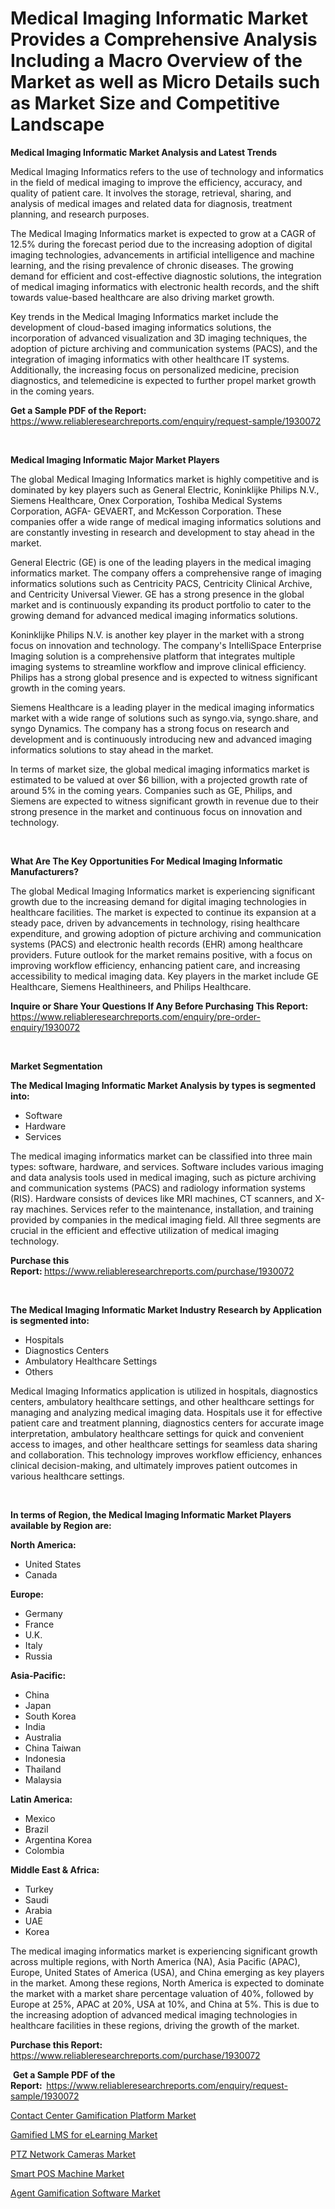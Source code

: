 <p><h1>Medical Imaging Informatic Market Provides a Comprehensive Analysis Including a Macro Overview of the Market as well as Micro Details such as Market Size and Competitive Landscape</h1></p><p><strong>Medical Imaging Informatic Market Analysis and Latest Trends</strong></p>
<p><p>Medical Imaging Informatics refers to the use of technology and informatics in the field of medical imaging to improve the efficiency, accuracy, and quality of patient care. It involves the storage, retrieval, sharing, and analysis of medical images and related data for diagnosis, treatment planning, and research purposes.</p><p>The Medical Imaging Informatics market is expected to grow at a CAGR of 12.5% during the forecast period due to the increasing adoption of digital imaging technologies, advancements in artificial intelligence and machine learning, and the rising prevalence of chronic diseases. The growing demand for efficient and cost-effective diagnostic solutions, the integration of medical imaging informatics with electronic health records, and the shift towards value-based healthcare are also driving market growth.</p><p>Key trends in the Medical Imaging Informatics market include the development of cloud-based imaging informatics solutions, the incorporation of advanced visualization and 3D imaging techniques, the adoption of picture archiving and communication systems (PACS), and the integration of imaging informatics with other healthcare IT systems. Additionally, the increasing focus on personalized medicine, precision diagnostics, and telemedicine is expected to further propel market growth in the coming years.</p></p>
<p><strong>Get a Sample PDF of the Report:&nbsp;</strong> <a href="https://www.reliableresearchreports.com/enquiry/request-sample/1930072">https://www.reliableresearchreports.com/enquiry/request-sample/1930072</a></p>
<p>&nbsp;</p>
<p><strong>Medical Imaging Informatic Major Market Players</strong></p>
<p><p>The global Medical Imaging Informatics market is highly competitive and is dominated by key players such as General Electric, Koninklijke Philips N.V., Siemens Healthcare, Onex Corporation, Toshiba Medical Systems Corporation, AGFA- GEVAERT, and McKesson Corporation. These companies offer a wide range of medical imaging informatics solutions and are constantly investing in research and development to stay ahead in the market.</p><p>General Electric (GE) is one of the leading players in the medical imaging informatics market. The company offers a comprehensive range of imaging informatics solutions such as Centricity PACS, Centricity Clinical Archive, and Centricity Universal Viewer. GE has a strong presence in the global market and is continuously expanding its product portfolio to cater to the growing demand for advanced medical imaging informatics solutions.</p><p>Koninklijke Philips N.V. is another key player in the market with a strong focus on innovation and technology. The company's IntelliSpace Enterprise Imaging solution is a comprehensive platform that integrates multiple imaging systems to streamline workflow and improve clinical efficiency. Philips has a strong global presence and is expected to witness significant growth in the coming years.</p><p>Siemens Healthcare is a leading player in the medical imaging informatics market with a wide range of solutions such as syngo.via, syngo.share, and syngo Dynamics. The company has a strong focus on research and development and is continuously introducing new and advanced imaging informatics solutions to stay ahead in the market.</p><p>In terms of market size, the global medical imaging informatics market is estimated to be valued at over $6 billion, with a projected growth rate of around 5% in the coming years. Companies such as GE, Philips, and Siemens are expected to witness significant growth in revenue due to their strong presence in the market and continuous focus on innovation and technology.</p></p>
<p>&nbsp;</p>
<p><strong>What Are The Key Opportunities For Medical Imaging Informatic Manufacturers?</strong></p>
<p><p>The global Medical Imaging Informatics market is experiencing significant growth due to the increasing demand for digital imaging technologies in healthcare facilities. The market is expected to continue its expansion at a steady pace, driven by advancements in technology, rising healthcare expenditure, and growing adoption of picture archiving and communication systems (PACS) and electronic health records (EHR) among healthcare providers. Future outlook for the market remains positive, with a focus on improving workflow efficiency, enhancing patient care, and increasing accessibility to medical imaging data. Key players in the market include GE Healthcare, Siemens Healthineers, and Philips Healthcare.</p></p>
<p><strong>Inquire or Share Your Questions If Any Before Purchasing This Report:</strong> <a href="https://www.reliableresearchreports.com/enquiry/pre-order-enquiry/1930072">https://www.reliableresearchreports.com/enquiry/pre-order-enquiry/1930072</a></p>
<p>&nbsp;</p>
<p><strong>Market Segmentation</strong></p>
<p><strong>The Medical Imaging Informatic Market Analysis by types is segmented into:</strong></p>
<p><ul><li>Software</li><li>Hardware</li><li>Services</li></ul></p>
<p><p>The medical imaging informatics market can be classified into three main types: software, hardware, and services. Software includes various imaging and data analysis tools used in medical imaging, such as picture archiving and communication systems (PACS) and radiology information systems (RIS). Hardware consists of devices like MRI machines, CT scanners, and X-ray machines. Services refer to the maintenance, installation, and training provided by companies in the medical imaging field. All three segments are crucial in the efficient and effective utilization of medical imaging technology.</p></p>
<p><strong>Purchase this Report:&nbsp;</strong><a href="https://www.reliableresearchreports.com/purchase/1930072">https://www.reliableresearchreports.com/purchase/1930072</a></p>
<p>&nbsp;</p>
<p><strong>The Medical Imaging Informatic Market Industry Research by Application is segmented into:</strong></p>
<p><ul><li>Hospitals</li><li>Diagnostics Centers</li><li>Ambulatory Healthcare Settings</li><li>Others</li></ul></p>
<p><p>Medical Imaging Informatics application is utilized in hospitals, diagnostics centers, ambulatory healthcare settings, and other healthcare settings for managing and analyzing medical imaging data. Hospitals use it for effective patient care and treatment planning, diagnostics centers for accurate image interpretation, ambulatory healthcare settings for quick and convenient access to images, and other healthcare settings for seamless data sharing and collaboration. This technology improves workflow efficiency, enhances clinical decision-making, and ultimately improves patient outcomes in various healthcare settings.</p></p>
<p>&nbsp;</p>
<p><strong>In terms of Region, the Medical Imaging Informatic Market Players available by Region are:</strong></p>
<p>
    <p> <strong> North America: </strong>
        <ul>
            <li>United States</li>
            <li>Canada</li>
        </ul>
        </p> 
    <p> <strong> Europe: </strong>
        <ul>
            <li>Germany</li>
            <li>France</li>
            <li>U.K.</li>
            <li>Italy</li>
            <li>Russia</li>
        </ul>
        </p> 
    <p> <strong> Asia-Pacific: </strong>
        <ul>
            <li>China</li>
            <li>Japan</li>
            <li>South Korea</li>
            <li>India</li>
            <li>Australia</li>
            <li>China Taiwan</li>
            <li>Indonesia</li>
            <li>Thailand</li>
            <li>Malaysia</li>
        </ul>
        </p> 
    <p> <strong> Latin America: </strong>
        <ul>
            <li>Mexico</li>
            <li>Brazil</li>
            <li>Argentina Korea</li>
            <li>Colombia</li>
        </ul>
        </p> 
    <p> <strong> Middle East & Africa: </strong>
        <ul>
            <li>Turkey</li>
            <li>Saudi</li>
            <li>Arabia</li>
            <li>UAE</li>
            <li>Korea</li>
        </ul>
    </p>
    </p>
<p><p>The medical imaging informatics market is experiencing significant growth across multiple regions, with North America (NA), Asia Pacific (APAC), Europe, United States of America (USA), and China emerging as key players in the market. Among these regions, North America is expected to dominate the market with a market share percentage valuation of 40%, followed by Europe at 25%, APAC at 20%, USA at 10%, and China at 5%. This is due to the increasing adoption of advanced medical imaging technologies in healthcare facilities in these regions, driving the growth of the market.</p></p>
<p><strong>Purchase this Report: </strong><a href="https://www.reliableresearchreports.com/purchase/1930072">https://www.reliableresearchreports.com/purchase/1930072</a></p>
<p>&nbsp;<strong>Get a Sample PDF of the Report:&nbsp;&nbsp;</strong><a href="https://www.reliableresearchreports.com/enquiry/request-sample/1930072">https://www.reliableresearchreports.com/enquiry/request-sample/1930072</a></p>
<p><strong></strong></p>
<p><p><a href="https://unruly-ladybug-44b.notion.site/Contact-Center-Gamification-Platform-Market-Size-Growth-and-Forecast-from-2024-2031-b1b898a3cf7b482aa2edee761f30d3b5">Contact Center Gamification Platform Market</a></p><p><a href="https://shimmer-gardenia-37a.notion.site/Gamified-LMS-for-eLearning-Market-Size-Global-Industry-Overview-Market-Segmentation-and-Forecast--35f31e2700db4f7880385a290c6e8e2a">Gamified LMS for eLearning Market</a></p><p><a href="https://view.publitas.com/reportprime-1/ptz-network-cameras-market-growth-market-trends-covid-19-impact-and-forecasts-for-period-from-2024-2031/">PTZ Network Cameras Market</a></p><p><a href="https://view.publitas.com/reportprime-1/global-smart-pos-machine-market-size-and-market-trends-insights-and-projections-from-2024-to-2031/">Smart POS Machine Market</a></p><p><a href="https://cute-banjo-8ca.notion.site/Global-Agent-Gamification-Software-Market-Size-and-Market-Trends-Insights-and-Projections-from-2024-4b6d6dae832a4318b9ec0ffc6611e1b6">Agent Gamification Software Market</a></p></p>
